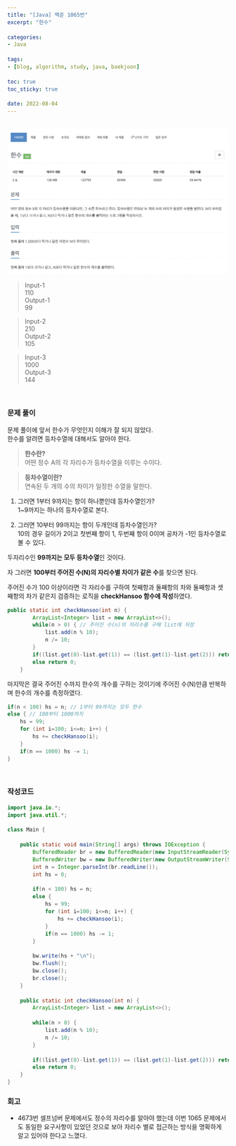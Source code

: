 ```yaml
--- 
title: "[Java] 백준 1065번" 
excerpt: "한수" 

categories: 
- Java

tags: 
- [blog, algorithm, study, java, baekjoon]

toc: true
toc_sticky: true

date: 2022-08-04
--- 
```


<br>

<center><img src="/assets/images/baekjoon/1065.png"></center>

> Input-1 <br>
110 <br>
> Output-1 <br>
99 

> Input-2 <br>
210 <br>
> Output-2 <br>
105

> Input-3 <br>
1000 <br>
> Output-3 <br>
144

<br>

### 문제 풀이
문제 풀이에 앞서 한수가 무엇인지 이해가 잘 되지 않았다.<br>
한수를 알려면 등차수열에 대해서도 알아야 한다.

> **한수란?**<br>
어떤 정수 A의 각 자리수가 등차수열을 이루는 수이다.

> **등차수열이란?**<br>
연속된 두 개의 수의 차이가 일정한 수열을 말한다. 


1. 그러면 1부터 9까지는 항이 하나뿐인데 등차수열인가?<br>
1~9까지는 하나의 등차수열로 본다.

2. 그러면 10부터 99까지는 항이 두개인데 등차수열인가?<br>
10의 경우 길이가 2이고 첫번째 항이 1, 두번째 항이 0이며 공차가 -1인 등차수열로 볼 수 있다.

두자리수인 **99까지는 모두 등차수열**인 것이다.

자 그러면 **100부터 주어진 수(N)의 자리수별 차이가 같은 수**를 찾으면 된다.

주어진 수가 100 이상이라면 각 자리수를 구하여 첫째항과 둘째항의 차와 둘째항과 셋째항의 차가 같은지 검증하는 로직을
**checkHansoo 함수에 작성**하였다.

```java
public static int checkHansoo(int n) {
        ArrayList<Integer> list = new ArrayList<>();
        while(n > 0) { // 주어진 수(n)의 자리수를 구해 list에 저장
            list.add(n % 10);
            n /= 10;    
        }
        if((list.get(0)-list.get(1)) == (list.get(1)-list.get(2))) return 1;
        else return 0;
    }
```

마지막은 결국 주어진 수까지 한수의 개수를 구하는 것이기에 주어진 수(N)만큼 반복하며 한수의 개수를 측정하였다.

```java
if(n < 100) hs = n; // 1부터 99까지는 모두 한수
else { // 100부터 1000까지
    hs = 99;
    for (int i=100; i<=n; i++) {
        hs += checkHansoo(i);        
    }   
    if(n == 1000) hs -= 1; 
}
```

<br>

### 작성코드
```java
import java.io.*;
import java.util.*;

class Main {

    public static void main(String[] args) throws IOException {
        BufferedReader br = new BufferedReader(new InputStreamReader(System.in));
        BufferedWriter bw = new BufferedWriter(new OutputStreamWriter(System.out));
        int n = Integer.parseInt(br.readLine());
        int hs = 0;

        if(n < 100) hs = n;
        else {
            hs = 99;
            for (int i=100; i<=n; i++) {
                hs += checkHansoo(i);        
            }   
            if(n == 1000) hs -= 1; 
        }

        bw.write(hs + "\n");
        bw.flush();
        bw.close();
        br.close();
    }

    public static int checkHansoo(int n) {
        ArrayList<Integer> list = new ArrayList<>();
        
        while(n > 0) {
            list.add(n % 10);
            n /= 10;    
        }

        if((list.get(0)-list.get(1)) == (list.get(1)-list.get(2))) return 1;
        else return 0;
    }
}
```

### 회고
- 4673번 셀프넘버 문제에서도 정수의 자리수를 알아야 했는데 이번 1065 문제에서도 동일한 요구사항이 있었던 것으로 보아 자리수 별로 접근하는 방식을 명확하게 알고 있어야 한다고 느꼈다.